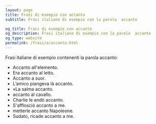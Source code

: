 ```yaml
---
layout: page
title: Frasi di esempio con accanto 
subtitle: Frasi italiane di esempio con la parola  accanto

og_title: Frasi di esempio con accanto 
og_description: Frasi italiane di esempio con la parola  accanto
og_type: website
permalink: /frasi/a/accanto.html
---
```


Frasi italiane di esempio contenenti la parola accanto:


- Accanto all'elemento.
- Era accanto al letto.
- Accanto a suor.
- L’amico piangeva là accanto.
- «La salma accanto.
- accanto al cavallo.
- Charlie le andò accanto.
- S'afflosciò accanto a me.
- metterle accanto Napoleone.
- Sudato, ricade accanto a me.
